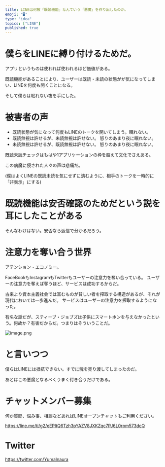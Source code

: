 ```yaml
---
title: LINEは何故「既読機能」なんていう「悪魔」を作り出したのか。
emoji: "🖥"
type: "idea"
topics: ["LINE"]
published: true
---
```


# 僕らをLINEに縛り付けるためだ。

アプリというものは使われば使われるほど価値がある。

既読機能があることにより、ユーザーは既読・未読の状態がが気になってしまい、LINEを何度も開くことになる。

そして僕らは眠れない夜を手にした。

# 被害者の声

- 既読状態が気になって何度もLINEのトークを開いてしまう。眠れない。
- 既読無視は許せるが、未読無視は許せない。 怒りのあまり夜に眠れない。
- 未読無視は許せるが、既読無視は許せない。 怒りのあまり夜に眠れない。

既読未読チェックはもはや1アプリケーションの枠を超えて文化でさえある。

この病魔に侵された人々の声は悲痛だ。

(僕はよくLINEの既読未読を気にせずに済むように、相手のトークを一時的に「非表示」にする)

# 既読機能は安否確認のためだという説を耳にしたことがある

そんなわけはない。安否なら返信で分かるだろう。

# 注意力を奪い合う世界

アテンション・エコノミー。

FaceBookもInstagramもTwitterもユーザーの注意力を奪い合っている。
ユーザーの注意力を奪えば奪うほど、サービスは成功するからだ。

古来より資本主義社会では富むものが貧しい者を搾取する構造があるが、それが現代においては一歩進んだ。
サービスはユーザーの注意力を搾取するようになった。

有名な話だが、スティーブ・ジョブズは子供にスマートホンを与えなかったという。何故か？有害だからだ。つまりはそういうことだ。


![image.png](https://qiita-image-store.s3.ap-northeast-1.amazonaws.com/0/89618/2f9facba-cbb1-ca62-a641-df5843265d02.png)


# と言いつつ

僕らはLINEには抵抗できない。すでに魂を売り渡してしまったのだ。

あとはこの悪魔となるべくうまく付き合うだけである。


<!-- Update From Qiita API -->

# チャットメンバー募集


何か質問、悩み事、相談などあればLINEオープンチャットもご利用ください。

https://line.me/ti/g2/eEPltQ6Tzh3pYAZV8JXKZqc7PJ6L0rpm573dcQ





# Twitter


https://twitter.com/YumaInaura


<!-- Update From Qiita API -->


